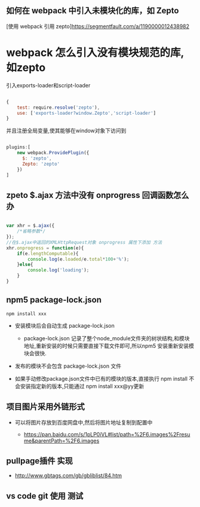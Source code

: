 ## 如何在 webpack 中引入未模块化的库，如 Zepto


[使用 webpack 引用 zepto]https://segmentfault.com/a/1190000012438982


# webpack 怎么引入没有模块规范的库,如zepto

引入exports-loader和script-loader

```javascript

{
    test: require.resolve('zepto'),
    use: ['exports-loader?window.Zepto','script-loader']
}


```

并且注册全局变量,使其能够在window对象下访问到

``` javascript

plugins:[
    new webpack.ProvidePlugin({
      $: 'zepto',
      Zepto: 'zepto'
    })
]

```

## zpeto $.ajax 方法中没有 onprogress 回调函数怎么办

```javascript

var xhr = $.ajax({
    /*省略参数*/
});
//在$.ajax中返回的XMLHttpRequest对象 onprogress 属性下添加 方法
xhr.onprogress = function(e){
    if(e.lengthComputable){
        console.log(e.loaded/e.total*100+'%');
    }else{
        console.log('loading');
    }
}

``` 

## npm5 package-lock.json

```
npm install xxx

```

* 安装模块后会自动生成 package-lock.json

  * package-lock.json 记录了整个node_module文件夹的树状结构,和模块地址,重新安装的时候只需要直接下载文件即可,所以npm5 安装重新安装模块会很快.

* 发布的模块不会包含 package-lock.json 文件

* 如果手动修改package.json文件中已有的模块的版本,直接执行 npm install 不会安装指定新的版本,只能通过 npm install xxx@yy更新

## 项目图片采用外链形式

* 可以将图片存放到百度网盘中,然后将图片地址复制到配置中

  * https://pan.baidu.com/s/1pLP0iVL#list/path=%2F6.images%2Fresume&parentPath=%2F6.images 

## pullpage插件 实现

* http://www.gbtags.com/gb/gbliblist/84.htm

## vs code git 使用 测试